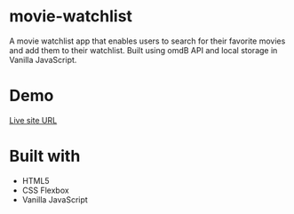 # movie-watchlist
A movie watchlist app that enables users to search for their favorite movies and add them to their watchlist. Built using omdB API and local storage in Vanilla JavaScript.

# Demo
[Live site URL](https://moviewatchlisttoobajamal.netlify.app/)

# Built with
* HTML5
* CSS Flexbox
* Vanilla JavaScript


